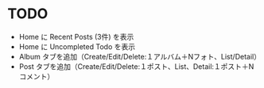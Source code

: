 # TODO

- Home に Recent Posts (3件) を表示
- Home に Uncompleted Todo を表示
- Album タブを追加（Create/Edit/Delete:１アルバム＋Nフォト、List/Detail）
- Post タブを追加（Create/Edit/Delete:１ポスト、List、Detail:１ポスト＋Nコメント）